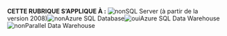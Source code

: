 <Token>**CETTE RUBRIQUE S’APPLIQUE À :** ![non](media/no.png)SQL Server (à partir de la version 2008)![non](media/no.png)Azure SQL Database![oui](media/yes.png)Azure SQL Data Warehouse![non](media/no.png)Parallel Data Warehouse </Token>

